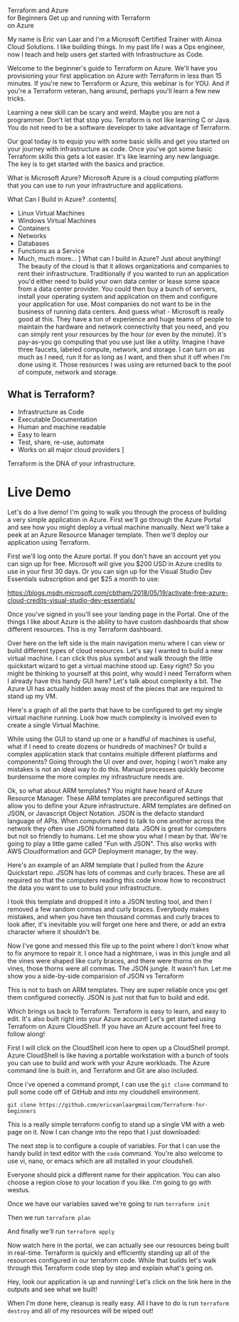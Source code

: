 Terraform and Azure  
for Beginners
Get up and running with Terraform  
on Azure

My name is Eric van Laar and I'm a Microsoft Certified Trainer with Ainoa Cloud Solutions. I like building things. In my past life I was a Ops engineer, now I teach and help users get started with Infrastructure as Code.

Welcome to the beginner's guide to Terraform on Azure. We'll have you provisioning your first application on Azure with Terraform in less than 15 minutes. If you're new to Terraform or Azure, this webinar is for YOU. And if you're a Terraform veteran, hang around, perhaps you'll learn a few new tricks.

Learning a new skill can be scary and weird. Maybe you are not a programmer. Don't let that stop you. Terraform is not like learning C or Java. You do not need to be a software developer to take advantage of Terraform.

Our goal today is to equip you with some basic skills and get you started on your journey with infrastructure as code. Once you've got some basic Terraform skills this gets a lot easier. It's like learning any new language. The key is to get started with the basics and practice.

What is Microsoft Azure?
Microsoft Azure is a cloud computing platform that you can use to run your infrastructure and applications. 

What Can I Build in Azure?
.contents[
* Linux Virtual Machines
* Windows Virtual Machines
* Containers
* Networks
* Databases
* Functions as a Service
* Much, much more...
]
What can I build in Azure? Just about anything! The beauty of the cloud is that it allows organizations and companies to rent their infrastructure. Traditionally if you wanted to run an application you'd either need to build your own data center or lease some space from a data center provider. You could then buy a bunch of servers, install your operating system and application on them and configure your application for use. Most companies do not want to be in the business of running data centers.  And guess what - Microsoft is really good at this. They have a ton of experience and huge teams of people to maintain the hardware and network connectivity that you need, and you can simply rent your resources by the hour (or even by the minute).  It's pay-as-you go computing that you use just like a utility. Imagine I have three faucets, labeled compute, network, and storage. I can turn on as much as I need, run it for as long as I want, and then shut it off when I'm done using it. Those resources I was using are returned back to the pool of compute, network and storage.

What is Terraform?
-------------------------
* Infrastructure as Code
* Executable Documentation
* Human and machine readable
* Easy to learn
* Test, share, re-use, automate
* Works on all major cloud providers
]

Terraform is the DNA of your infrastructure.

Live Demo
=========================
Let's do a live demo! I'm going to walk you through the process of building a very simple application in Azure. First we'll go through the Azure Portal and see how you might deploy a virtual machine manually. Next we'll take a peek at an Azure Resource Manager template. Then we'll deploy our application using Terraform.

First we'll log onto the Azure portal. If you don't have an account yet you can sign up for free. Microsoft will give you $200 USD in Azure credits to use in your first 30 days. Or you can sign up for the Visual Studio Dev Essentials subscription and get $25 a month to use:

https://blogs.msdn.microsoft.com/cbtham/2018/05/19/activate-free-azure-cloud-credits-visual-studio-dev-essentials/

Once you've signed in you'll see your landing page in the Portal. One of the things I like about Azure is the ability to have custom dashboards that show different resources. This is my Terraform dashboard. 

Over here on the left side is the main navigation menu where I can view or build different types of cloud resources. Let's say I wanted to build a new virtual machine. I can click this plus symbol and walk through the little quickstart wizard to get a virtual machine stood up. Easy right? So you might be thinking to yourself at this point, why would I need Terraform when I already have this handy GUI here? Let's talk about complexity a bit. The Azure UI has actually hidden away most of the pieces that are required to stand up my VM. 

Here's a graph of all the parts that have to be configured to get my single virtual machine running. Look how much complexity is involved even to create a single Virtual Machine.

While using the GUI to stand up one or a handful of machines is useful, what if I need to create dozens or hundreds of machines?  Or build a complex application stack that contains multiple different platforms and components?  Going through the UI over and over, hoping I won't make any mistakes is not an ideal way to do this.  Manual processes quickly become burdensome the more complex my infrastructure needs are.

Ok, so what about ARM templates?  You might have heard of Azure Resource Manager.  These ARM templates are preconfigured settings that allow you to define your Azure infrastructure. ARM templates are defined on JSON, or Javascript Object Notation.  JSON is the defacto standard language of APIs. When computers need to talk to one another across the network they often use JSON formatted data. JSON is great for computers but not so friendly to humans. Let me show you what I mean by that. We're going to play a little game called "Fun with JSON". This also works with AWS Cloudformation and GCP Deployment manager, by the way.

Here's an example of an ARM template that I pulled from the Azure Quickstart repo. JSON has lots of commas and curly braces. These are all required so that the computers reading this code know how to reconstruct the data you want to use to build your infrastructure. 

I took this template and dropped it into a JSON testing tool, and then I removed a few random commas and curly braces. Everybody makes mistakes, and when you have ten thousand commas and curly braces to look after, it's inevitable you will forget one here and there, or add an extra character where it shouldn't be.

Now I've gone and messed this file up to the point where I don't know what to fix anymore to repair it.  I once had a nightmare, i was in this jungle and all the vines were shaped like curly braces, and there were thorns on the vines, those thorns were all commas.  The JSON jungle.  It wasn't fun.  Let me show you a side-by-side comparision of JSON vs Terraform

This is not to bash on ARM templates. They are super reliable once you get them configured correctly. JSON is just not that fun to build and edit.

Which brings us back to Terraform. Terraform is easy to learn, and easy to edit. It's also built right into your Azure account! Let's get started using Terraform on Azure CloudShell. If you have an Azure account feel free to follow along!

First I will click on the CloudShell icon here to open up a CloudShell prompt. Azure CloudShell is like having a portable workstation with a bunch of tools you can use to build and work with your Azure workloads. The Azure command line is built in, and Terraform and Git are also included. 

Once i've opened a command prompt, I can use the `git clone` command to pull some code off of GitHub and into my cloudshell environment.

`git clone https://github.com/ericvanlaargmailcom/Terraform-for-beginners`

This is a really simple terraform config to stand up a single VM with a web page on it. Now I can change into the repo that I just downloaded:

The next step is to configure a couple of variables.  For that I can use the handy build in text editor with the `code` command. You're also welcome to use vi, nano, or emacs which are all installed in your cloudshell.

Everyone should pick a different name for their application.  You can also choose a region close to your location if you like.  I'm going to go with westus.  

Once we have our variables saved we're going to run `terraform init`

Then we run `terraform plan`

And finally we'll run `terraform apply`

Now watch here in the portal, we can actually see our resources being built in real-time.  Terraform is quickly and efficiently standing up all of the resources configured in our terraform code.  While that builds let's walk through this Terraform code step by step and explain what's going on.

Hey, look our application is up and running!  Let's click on the link here in the outputs and see what we built!

When I'm done here, cleanup is really easy.  All I have to do is run `terraform destroy` and all of my resources will be wiped out!
